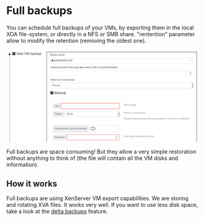 # Full backups

You can schedule full backups of your VMs, by exporting them in the local XOA file-system, or directly in a NFS or SMB share. "rentention" parameter allow to modify the retention (removing the oldest one).

[![](./assets/backupexample.png)](https://xen-orchestra.com/blog/backup-your-xenserver-vms-with-xen-orchestra/)

Full backups are space consuming! But they allow a very simple restoration without anything to think of (the file will contain all the VM disks and information).

## How it works

Full backups are using XenServer VM export capabilities. We are storing and rotating XVA files. It works very well. If you want to use less disk space, take a look at the [delta backups](delta_backups.md) feature.
